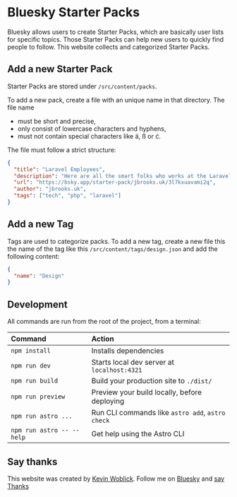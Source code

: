 # Bluesky Starter Packs

Bluesky allows users to create Starter Packs, which are basically user lists for specific topics. Those Starter Packs can help new users to quickly find people to follow. This website collects and categorized Starter Packs.

## Add a new Starter Pack

Starter Packs are stored under `/src/content/packs`.

To add a new pack, create a file with an unique name in that directory. The file name
- must be short and precise,
- only consist of lowercase characters and hyphens,
- must not contain special characters like ä, ß or ć.

The file must follow a strict structure:

```json
{
  "title": "Laravel Employees",
  "description": "Here are all the smart folks who works at the Laravel Team \uD83D\uDE4C",
  "url": "https://bsky.app/starter-pack/jbrooks.uk/3l7kxuavami2q",
  "author": "jbrooks.uk",
  "tags": ["tech", "php", "laravel"]
}
```

## Add a new Tag

Tags are used to categorize packs. To add a new tag, create a new file this the name of the tag like this `/src/content/tags/design.json` and add the following content:

```json
{
  "name": "Design"
}
```

## Development

All commands are run from the root of the project, from a terminal:

| Command                   | Action                                           |
| :------------------------ | :----------------------------------------------- |
| `npm install`             | Installs dependencies                            |
| `npm run dev`             | Starts local dev server at `localhost:4321`      |
| `npm run build`           | Build your production site to `./dist/`          |
| `npm run preview`         | Preview your build locally, before deploying     |
| `npm run astro ...`       | Run CLI commands like `astro add`, `astro check` |
| `npm run astro -- --help` | Get help using the Astro CLI                     |

## Say thanks

This website was created by [Kevin Woblick](https://kovah.de). Follow me on [Bluesky](https://bsky.app/profile/kevin.woblick.com)
and [say Thanks](https://buymeacoffee.com/kevinwoblick)
